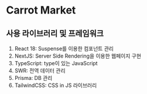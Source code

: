 # Carrot Market

## 사용 라이브러리 및 프레임워크
1. React 18: Suspense를 이용한 컴포넌트 관리
2. NextJS: Server Side Rendering을 이용한 웹페이지 구현
3. TypeScript: type이 있는 JavaScript
4. SWR: 전역 데이터 관리
5. Prisma: DB 관리
6. TailwindCSS: CSS in JS 라이브러리
